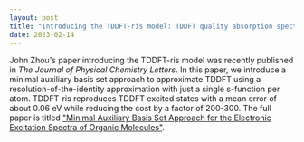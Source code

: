 ```yaml
---
layout: post
title: "Introducing the TDDFT-ris model: TDDFT quality absorption spectra for organic molecules for less than 1% the cost"
date: 2023-02-14
---
```

John Zhou's paper introducing the TDDFT-ris model was recently published in _The Journal of Physical Chemistry Letters_.
In this paper, we introduce a minimal auxiliary basis set approach to approximate TDDFT using a resolution-of-the-identity
approximation with just a single s-function per atom. TDDFT-ris reproduces TDDFT excited states with a mean error of about 0.06 eV
while reducing the cost by a factor of 200-300.
The full paper is titled
["Minimal Auxiliary Basis Set Approach for the Electronic Excitation Spectra of Organic Molecules"](https://doi.org/10.1021/acs.jpclett.2c03698).
